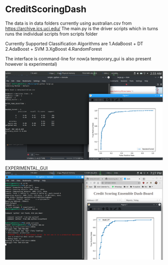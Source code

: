 # CreditScoringDash
The data is in data folders currently using australian.csv from https://archive.ics.uci.edu/
The main.py is the driver scripts which in turns runs the individual scripts from scripts folder

Currently Supported Classification Algorithms are
  1.AdaBoost + DT
  2.AdaBoost + SVM
  3.XgBoost
  4.RandomForest
  
The interface is command-line for now(a temporary_gui is also present however is experimental)

![program_view](/misc/lol11.png)

EXPERIMENTAL_GUI
![temp_GUI](/misc/lol12.png)

